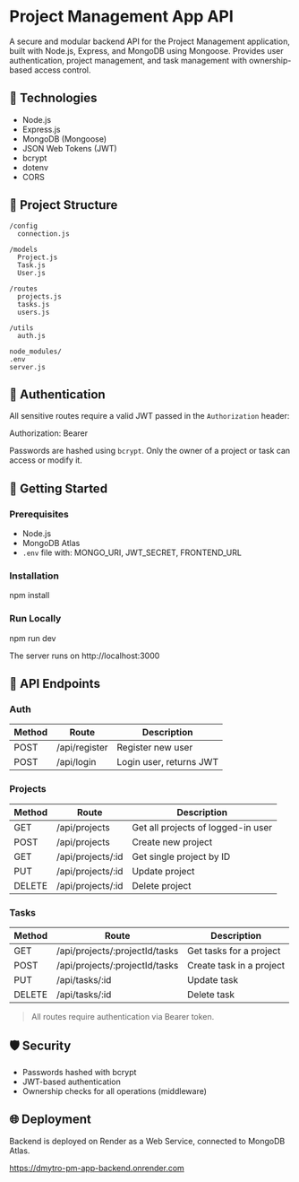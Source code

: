 # Project Management App API

A secure and modular backend API for the Project Management application, built with Node.js, Express, and MongoDB using Mongoose. Provides user authentication, project management, and task management with ownership-based access control.

## 🧱 Technologies

- Node.js
- Express.js
- MongoDB (Mongoose)
- JSON Web Tokens (JWT)
- bcrypt
- dotenv
- CORS

## 📂 Project Structure

```
/config
  connection.js

/models
  Project.js
  Task.js
  User.js

/routes
  projects.js
  tasks.js
  users.js

/utils
  auth.js

node_modules/
.env
server.js
```

## 🔐 Authentication

All sensitive routes require a valid JWT passed in the `Authorization` header:

Authorization: Bearer <token>

Passwords are hashed using `bcrypt`. Only the owner of a project or task can access or modify it.

## 🚀 Getting Started

### Prerequisites

- Node.js
- MongoDB Atlas
- `.env` file with: MONGO_URI, JWT_SECRET, FRONTEND_URL

### Installation

npm install

### Run Locally

npm run dev

The server runs on http://localhost:3000

## 🧪 API Endpoints

### Auth

| Method | Route           | Description        |
|--------|------------------|--------------------|
| POST   | /api/register    | Register new user  |
| POST   | /api/login       | Login user, returns JWT |

### Projects

| Method | Route                 | Description                        |
|--------|------------------------|------------------------------------|
| GET    | /api/projects          | Get all projects of logged-in user |
| POST   | /api/projects          | Create new project                 |
| GET    | /api/projects/:id      | Get single project by ID           |
| PUT    | /api/projects/:id      | Update project                     |
| DELETE | /api/projects/:id      | Delete project                     |

### Tasks

| Method | Route                                         | Description                        |
|--------|-----------------------------------------------|------------------------------------|
| GET    | /api/projects/:projectId/tasks                | Get tasks for a project            |
| POST   | /api/projects/:projectId/tasks                | Create task in a project           |
| PUT    | /api/tasks/:id                                | Update task                        |
| DELETE | /api/tasks/:id                                | Delete task                        |

> All routes require authentication via Bearer token.

## 🛡️ Security

- Passwords hashed with bcrypt
- JWT-based authentication
- Ownership checks for all operations (middleware)

## 🌐 Deployment

Backend is deployed on Render as a Web Service, connected to MongoDB Atlas.

https://dmytro-pm-app-backend.onrender.com
